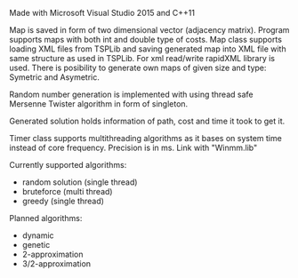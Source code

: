 Made with Microsoft Visual Studio 2015 and C++11

Map is saved in form of two dimensional vector (adjacency matrix).
Program supports maps with both int and double type of costs. 
Map class supports loading XML files from TSPLib and saving generated map into XML file with same structure as used in TSPLib. 
For xml read/write rapidXML library is used. 
There is posibility to generate own maps of given size and type: Symetric and Asymetric.

Random number generation is implemented with using thread safe Mersenne Twister algorithm in form of singleton.

Generated solution holds information of path, cost and time it took to get it.

Timer class supports multithreading algorithms as it bases on system time instead of core frequency. Precision is in ms. 
Link with "Winmm.lib"

Currently supported algorithms:
- random solution (single thread)
- bruteforce (multi thread)
- greedy (single thread)


Planned algorithms:
- dynamic
- genetic
- 2-approximation
- 3/2-approximation
